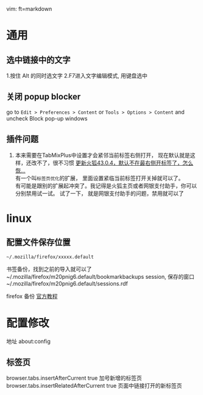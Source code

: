   vim: ft=markdown
# 通用

## 选中链接中的文字
1.按住 Alt 的同时选文字 
2.F7进入文字编辑模式, 用键盘选中

## 关闭 popup blocker
go to `Edit > Preferences > Content` or `Tools > Options > Content` and uncheck Block pop-up windows

## 插件问题

1. 本来需要在TabMixPlus中设置才会紧邻当前标签右侧打开， 现在默认就是这样，还改不了，很不习惯 [ 更新火狐43.0.4，默认不在最右侧开标签了，怎么恢...][1]  
有一个叫`标签页优化`的扩展， 里面设置紧临当前标签打开关掉就可以了。  
有可能是跟别的扩展起冲突了。我记得是火狐主页或者网银支付助手，你可以分别禁用试一试。
试了一下， 就是网银支付助手的问题，禁用就可以了  

# linux

## 配置文件保存位置

    ~/.mozilla/firefox/xxxxx.default
书签备份，找到之前的导入就可以了
~/.mozilla/firefox/m20pnig6.default/bookmarkbackups
session, 保存的窗口
~/.mozilla/firefox/m20pnig6.default/sessions.rdf

firefox 备份 
[官方教程](http://support.mozilla.org/zh-CN/kb/%E7%AE%A1%E7%90%86%E7%94%A8%E6%88%B7%E9%85%8D%E7%BD%AE%E6%96%87%E4%BB%B6)  

# 配置修改
地址  about:config
## 标签页
browser.tabs.insertAfterCurrent   true 加号新增的标签页
browser.tabs.insertRelatedAfterCurrent   true 页面中链接打开的新标签页

[1]: http://mozilla.com.cn/forum.php?mod=viewthread&tid=352790&page=1&extra=#pid353475